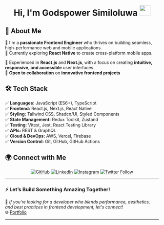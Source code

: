 <h1 align="center">Hi, I'm Godspower Similoluwa <img src="https://media.giphy.com/media/hvRJCLFzcasrR4ia7z/giphy.gif" width="35"></h1>
<!-- <img src="https://camo.githubusercontent.com/62da68eb62b1e5f175f7d1f0191dd89a653d7908feb22d37d4a0ab07365d6791/68747470733a2f2f6d656469612e67697068792e636f6d2f6d656469612f4d3967624264396e6244724f5475314d71782f67697068792e676966"> -->

## 🧕 About Me    
🔹 I'm a **passionate Frontend Engineer** who thrives on building seamless, high-performance web and mobile applications.  
🔹 Currently exploring **React Native** to create cross-platform mobile apps.
<!-- 🔹 Currently exploring **React Native** to create cross-platform mobile apps. Recently, I developed an eCommerce app, [Ratokunbo](https://play.google.com/store/apps/details?id=com.ratokunbo.mobile&pli=1). -->
🔹 Experienced in **React.js** and **Next.js**, with a focus on creating **intuitive, responsive, and accessible** user interfaces.  
🔹 **Open to collaboration** on **innovative frontend projects** <br />




## 🛠 Tech Stack  
✅ **Languages:** JavaScript (ES6+), TypeScript  
✅ **Frontend:** React.js, Next.js, React Native  
✅ **Styling:** Tailwind CSS, Shadcn/UI, Styled Components  
✅ **State Management:** Redux Toolkit, Zustand  
✅ **Testing:** Vitest, Jest, React Testing Library  
✅ **APIs:** REST & GraphQL  
✅ **Cloud & DevOps:** AWS, Vercel, Firebase  
✅ **Version Control:** Git, GitHub, GitHub Actions  



<!-- ## 📌 Featured Projects  
🔹 **[🚀 CarePulse](https://github.com/oluwabukola2610/carepulse)** – A telemedicine platform with secure authentication & role-based access  
🔹 **[📊 Dashboard Analytics](https://github.com/oluwabukola2610/dashboard-analytics)** – A data visualization dashboard with charts, filters, and API integration  
🔹 **[🛒 E-Commerce Store](https://github.com/oluwabukola2610/medusa-ecommerce)** – A modern online store built with Medusa.js, featuring a seamless checkout experience and secure authentication.Ï  
🔹 **[📱 React Native Ride App](https://github.com/oluwabukola2610/ryde-app)** – A cross-platform ride-hailing app built with **React Native**, featuring **Redux Toolkit** for state management and smooth animations. -->



## 🌍 Connect with Me  
<p align="center">
	<a href="https://github.com/gpsimi"><img src="https://img.shields.io/badge/GitHub-%23121011.svg?style=plastic&logo=GitHub&logoColor=white" alt="GitHub"/></a>
	<a href="https://www.linkedin.com/in/godspower-similoluwa-6342b8107/"><img src="https://img.shields.io/badge/LinkedIn-%230A66C2.svg?style=plastic&logo=linkedin&logoColor=white" alt="LinkedIn"/></a>
	<a href="https://www.instagram.com/gp_simi/"><img src="https://img.shields.io/badge/Instagram-%23E4405F.svg?plastic&logo=Instagram&logoColor=white" alt="Instagram"/></a>
	<a href="https://twitter.com/gp_simi"><img alt="Twitter Follow" src="https://img.shields.io/badge/Twitter-%231DA1F2.svg?style=plastic&logo=Twitter&logoColor=white"></a>
</p>

---

### ⚡ **Let’s Build Something Amazing Together!**  

🚀 *If you're looking for a developer who blends performance, aesthetics, and best practices in frontend development, let's connect!*  
🌐 [Portfolio](https://gpsimi.vercel.app/)  

---
